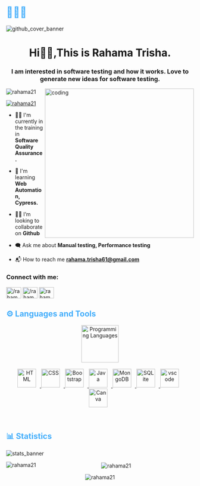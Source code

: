 <h1 style="color: #44AEFB;"> 👨🏻‍💻 </h1>

![github_cover_banner](https://64.media.tumblr.com/c5543874b9cbe98da1d20945a45e989b/tumblr_o5a5r9Z9O71tvppquo1_r1_1280.gifv)

<h1 align="center">Hi🙋‍♀️,This is Rahama Trisha.</h1>
<h3 align="center">I am interested in software testing and how it works. Love to generate new ideas for software testing.</h3>
<img align="right" alt="coding" width="400" src="https://cdn.dribbble.com/users/906441/screenshots/6364613/walkcyclevector24_dribbble.gif">

<p align="left"> <img src="https://komarev.com/ghpvc/?username=rahama21&label=Profile%20views&color=0e75b6&style=flat" alt="rahama21" /> </p>

<p align="left"> <a href="https://github.com/ryo-ma/github-profile-trophy"><img src="https://github-profile-trophy.vercel.app/?username=rahama21" alt="rahama21" /></a> </p>

- 👩‍🎓 I'm currently in the training in **Software Quality Assurance.**

- 📓 I'm learning **Web Automation, Cypress.**

- 👩‍💼 I’m looking to collaborate on **Github**

- 🗨 Ask me about **Manual testing, Performance testing**

- 📬 How to reach me **rahama.trisha61@gmail.com**

<h3 align="left">Connect with me:</h3>
<p align="left">
<a href="https://linkedin.com/in//rahamatrisha2206" target="blank"><img align="center" src="https://raw.githubusercontent.com/rahuldkjain/github-profile-readme-generator/master/src/images/icons/Social/linked-in-alt.svg" alt="/rahamatrisha2206" height="30" width="40" /></a>
<a href="https://fb.com//rahama.trisa" target="blank"><img align="center" src="https://raw.githubusercontent.com/rahuldkjain/github-profile-readme-generator/master/src/images/icons/Social/facebook.svg" alt="/rahama.trisa" height="30" width="40" /></a>
<a href="https://instagram.com/rahamatrisha" target="blank"><img align="center" src="https://raw.githubusercontent.com/rahuldkjain/github-profile-readme-generator/master/src/images/icons/Social/instagram.svg" alt="rahamatrisha" height="30" width="40" /></a>
</p>

<!-- Languages and Tools -->

<h2 style="color: #44AEFB">⚙️ Languages and Tools</h2>
<div align="center" style="display:block;">
    <img width="100px" alt="Programming Languages" src="https://user-images.githubusercontent.com/78341798/194531121-47b0119a-ce00-439d-b586-125f86acb098.png"/> 
</div>
<br>   
<!-- Icons Resources -->
<!-- https://devicon.dev/ -->
<!-- https://cdn.jsdelivr.net/npm/simple-icons@v3/icons/ -->
<div align="center">
  
  <a href="https://developer.mozilla.org/en-US/docs/Web/HTML" target="_blank" rel="noreferrer">
      <img  alt="HTML" height="50px" style="padding-right:10px;" src="https://cdn.jsdelivr.net/gh/devicons/devicon/icons/html5/html5-original.svg"/>
  </a>
  <a href="https://developer.mozilla.org/en-US/docs/Web/CSS" target="_blank" rel="noreferrer">
      <img  alt="CSS" height="50px" style="padding-right:10px;" src="https://cdn.jsdelivr.net/gh/devicons/devicon/icons/css3/css3-original.svg"/>
  </a>
  <a href="https://getbootstrap.com/" target="_blank" rel="noreferrer">
      <img  alt="Bootstrap" height="50px" style="padding-right:10px;" src="https://cdn.jsdelivr.net/gh/devicons/devicon/icons/bootstrap/bootstrap-original.svg"/>
  </a>
  
  <a href="https://www.java.com/en/" target="_blank" rel="noreferrer">
      <img  alt="Java" height="50px" style="padding-right:10px;" src="https://cdn.jsdelivr.net/gh/devicons/devicon/icons/java/java-original.svg"/>
  </a>    
  
  <a href="https://www.mongodb.com/" target="_blank" rel="noreferrer">
      <img  alt="MongoDB" height="50px" style="padding-right:10px;" src="https://cdn.jsdelivr.net/gh/devicons/devicon/icons/mongodb/mongodb-original.svg"/>
  </a>
  <a href="https://www.sqlite.org/index.html" target="_blank" rel="noreferrer">
      <img  alt="SQLite" height="50px" style="padding-right:10px;" src="https://cdn.jsdelivr.net/gh/devicons/devicon/icons/sqlite/sqlite-original.svg"/>
  </a>
  
  <a href="https://code.visualstudio.com/" target="_blank" rel="noreferrer">
      <img  alt="vscode" height="50px" style="padding-right:10px;"src="https://cdn.jsdelivr.net/gh/devicons/devicon/icons/vscode/vscode-original.svg"/>
  </a>
  
  <a href="https://www.canva.com/" target="_blank" rel="noreferrer">
      <img  alt="Canva" height="50px" style="padding-right:10px;" src="https://cdn.jsdelivr.net/gh/devicons/devicon/icons/canva/canva-original.svg"/> 
  </a>
</div>
<br>
<br>
<!-- Statistics -->

<h2 style="color: #44AEFB">📊 Statistics</h2>

![stats_banner](https://user-images.githubusercontent.com/78341798/194534778-d662496c-ae00-4e8d-ae9b-b90912054e7f.gif)

<!-- Begin Stats Cards -->
<!-- Resources:  -->
<!-- Github & Languages Stats: https://github.com/rahama21/github-readme-stats --> 
<!-- Streak Stats: https://github.com/denvercoder1/github-readme-streak-stats -->
<!-- Change the value after ?username= to your GitHub username. -->
<div class="stats" align="center">


<p><img align="left" src="https://github-readme-stats.vercel.app/api/top-langs?username=rahama21&show_icons=true&locale=en&layout=compact" alt="rahama21" /></p>

<p>&nbsp;<img align="center" src="https://github-readme-stats.vercel.app/api?username=rahama21&show_icons=true&locale=en" alt="rahama21" /></p>

<p><img align="center" src="https://github-readme-streak-stats.herokuapp.com/?user=rahama21&" alt="rahama21" /></p>
